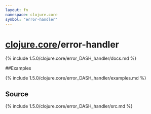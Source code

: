 ```yaml
---
layout: fn
namespace: clojure.core
symbol: "error-handler"
---
```


# [clojure.core](../)/error-handler

{% include 1.5.0/clojure.core/error_DASH_handler/docs.md %}

##Examples

{% include 1.5.0/clojure.core/error_DASH_handler/examples.md %}
## Source
{% include 1.5.0/clojure.core/error_DASH_handler/src.md %}


